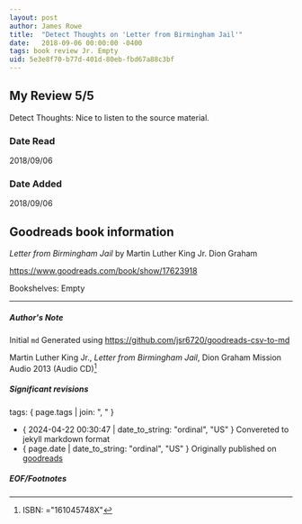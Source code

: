 ```yaml
---
layout: post
author: James Rowe
title:  "Detect Thoughts on 'Letter from Birmingham Jail'"
date:   2018-09-06 00:00:00 -0400
tags: book review Jr. Empty
uid: 5e3e8f70-b77d-401d-80eb-fbd67a88c3bf
---
```


<!-- highly dependent on how you personally use jekyll templates, and how you want this to show up -->

## My Review 5/5

Detect Thoughts: Nice to listen to the source material.

### Date Read
2018/09/06

### Date Added
2018/09/06

## Goodreads book information

*Letter from Birmingham Jail* by Martin Luther King Jr.
Dion Graham

https://www.goodreads.com/book/show/17623918

Bookshelves: Empty

---

##### Author's Note

Initial `md` Generated using https://github.com/jsr6720/goodreads-csv-to-md

Martin Luther King Jr., *Letter from Birmingham Jail*, Dion Graham Mission Audio 2013 (Audio CD)[^1]

##### Significant revisions

tags: { page.tags | join: ", " } <!-- todo move this somewhere -->

- { 2024-04-22 00:30:47 | date_to_string: "ordinal", "US" } Convereted to jekyll markdown format 
- { page.date | date_to_string: "ordinal", "US" } Originally published on [goodreads](https://www.goodreads.com)

##### EOF/Footnotes

[^1]: ISBN: ="161045748X"